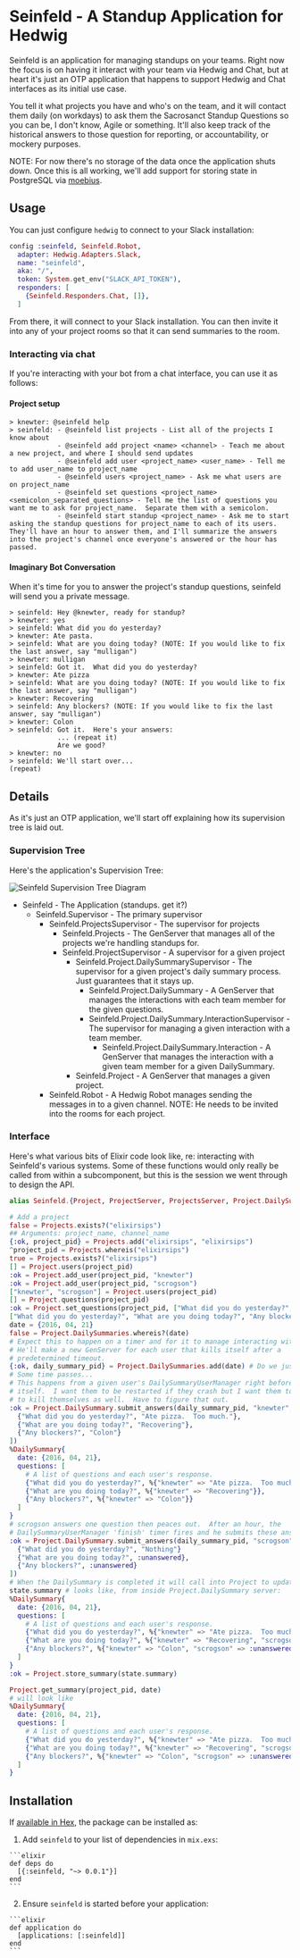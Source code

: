 # Seinfeld - A Standup Application for Hedwig

Seinfeld is an application for managing standups on your teams.  Right now the
focus is on having it interact with your team via Hedwig and Chat, but at heart
it's just an OTP application that happens to support Hedwig and Chat interfaces
as its initial use case.

You tell it what projects you have and who's on the team, and it will contact
them daily (on workdays) to ask them the Sacrosanct Standup Questions so you can
be, I don't know, Agile or something.  It'll also keep track of the historical
answers to those question for reporting, or accountability, or mockery purposes.

NOTE: For now there's no storage of the data once the application shuts down.
Once this is all working, we'll add support for storing state in PostgreSQL via
[moebius](https://github.com/robconery/moebius).

## Usage

You can just configure `hedwig` to connect to your Slack installation:

```elixir
config :seinfeld, Seinfeld.Robot,
  adapter: Hedwig.Adapters.Slack,
  name: "seinfeld",
  aka: "/",
  token: System.get_env("SLACK_API_TOKEN"),
  responders: [
    {Seinfeld.Responders.Chat, []},
  ]
```

From there, it will connect to your Slack installation.  You can then invite it
into any of your project rooms so that it can send summaries to the room.

### Interacting via chat

If you're interacting with your bot from a chat interface, you can use it as
follows:

#### Project setup

```
> knewter: @seinfeld help
> seinfeld: - @seinfeld list projects - List all of the projects I know about
            - @seinfeld add project <name> <channel> - Teach me about a new project, and where I should send updates
            - @seinfeld add user <project_name> <user_name> - Tell me to add user_name to project_name
            - @seinfeld users <project_name> - Ask me what users are on project_name
            - @seinfeld set questions <project_name> <semicolon_separated_questions> - Tell me the list of questions you want me to ask for project_name.  Separate them with a semicolon.
            - @seinfeld start standup <project_name> - Ask me to start asking the standup questions for project_name to each of its users.  They'll have an hour to answer them, and I'll summarize the answers into the project's channel once everyone's answered or the hour has passed.
```

#### Imaginary Bot Conversation

When it's time for you to answer the project's standup questions, seinfeld will
send you a private message.

```
> seinfeld: Hey @knewter, ready for standup?
> knewter: yes
> seinfeld: What did you do yesterday?
> knewter: Ate pasta.
> seinfeld: What are you doing today? (NOTE: If you would like to fix the last answer, say "mulligan")
> knewter: mulligan
> seinfeld: Got it.  What did you do yesterday?
> knewter: Ate pizza
> seinfeld: What are you doing today? (NOTE: If you would like to fix the last answer, say "mulligan")
> knewter: Recovering
> seinfeld: Any blockers? (NOTE: If you would like to fix the last answer, say "mulligan")
> knewter: Colon
> seinfeld: Got it.  Here's your answers:
            ... (repeat it)
            Are we good?
> knewter: no
> seinfeld: We'll start over...
(repeat)
```

## Details

As it's just an OTP application, we'll start off explaining how its supervision
tree is laid out.

### Supervision Tree

Here's the application's Supervision Tree:

![Seinfeld Supervision Tree Diagram](./seinfeld_supervision_tree.png)

- Seinfeld - The Application (standups.  get it?)
  - Seinfeld.Supervisor - The primary supervisor
    - Seinfeld.ProjectsSupervisor - The supervisor for projects
      - Seinfeld.Projects - The GenServer that manages all of the projects we're handling standups for.
      - Seinfeld.ProjectSupervisor - A supervisor for a given project
        - Seinfeld.Project.DailySummarySupervisor - The supervisor for a given
          project's daily summary process.  Just guarantees that it stays up.
          - Seinfeld.Project.DailySummary - A GenServer that manages the interactions with each team member for the given questions.
          - Seinfeld.Project.DailySummary.InteractionSupervisor - The supervisor for managing a given interaction with a team member.
            - Seinfeld.Project.DailySummary.Interaction - A GenServer that manages the interaction with a given team member for a given DailySummary.
        - Seinfeld.Project - A GenServer that manages a given project.
    - Seinfeld.Robot - A Hedwig Robot manages sending the messages in to a given channel.  NOTE: He needs to be invited into the rooms for each project.

### Interface

Here's what various bits of Elixir code look like, re: interacting with
Seinfeld's various systems.  Some of these functions would only really be called
from within a subcomponent, but this is the session we went through to design
the API.

```elixir
alias Seinfeld.{Project, ProjectServer, ProjectsServer, Project.DailySummaries, Robot}

# Add a project
false = Projects.exists?("elixirsips")
## Arguments: project_name, channel_name
{:ok, project_pid} = Projects.add("elixirsips", "elixirsips")
^project_pid = Projects.whereis("elixirsips")
true = Projects.exists?("elixirsips")
[] = Project.users(project_pid)
:ok = Project.add_user(project_pid, "knewter")
:ok = Project.add_user(project_pid, "scrogson")
["knewter", "scrogson"] = Project.users(project_pid)
[] = Project.questions(project_pid)
:ok = Project.set_questions(project_pid, ["What did you do yesterday?", "What are you doing today?", "Any blockers?"])
["What did you do yesterday?", "What are you doing today?", "Any blockers?"] = Project.questions(project_pid)
date = {2016, 04, 21}
false = Project.DailySummaries.whereis?(date)
# Expect this to happen on a timer and for it to manage interacting with the users
# He'll make a new GenServer for each user that kills itself after a
# predetermined timeout.
{:ok, daily_summary_pid} = Project.DailySummaries.add(date) # Do we just monitor here and not link?
# Some time passes...
# This happens from a given user's DailySummaryUserManager right before it kills [terrible name]
# itself.  I want them to be restarted if they crash but I want them to be able
# to kill themselves as well.  Have to figure that out.
:ok = Project.DailySummary.submit_answers(daily_summary_pid, "knewter", [
  {"What did you do yesterday?", "Ate pizza.  Too much."},
  {"What are you doing today?", "Recovering"},
  {"Any blockers?", "Colon"}
])
%DailySummary{
  date: {2016, 04, 21},
  questions: [
    # A list of questions and each user's response.
    {"What did you do yesterday?", %{"knewter" => "Ate pizza.  Too much."}},
    {"What are you doing today?", %{"knewter" => "Recovering"}},
    {"Any blockers?", %{"knewter" => "Colon"}}
  ]
}
# scrogson answers one question then peaces out.  After an hour, the
# DailySummaryUserManager 'finish' timer fires and he submits these answers.
:ok = Project.DailySummary.submit_answers(daily_summary_pid, "scrogson", [
  {"What did you do yesterday?", "Nothing"}
  {"What are you doing today?", :unanswered},
  {"Any blockers?", :unanswered}
])
# When the DailySummary is completed it will call into Project to update its state like so.  This happens from inside the DailySummary GenServer
state.summary # looks like, from inside Project.DailySummary server:
%DailySummary{
  date: {2016, 04, 21},
  questions: [
    # A list of questions and each user's response.
    {"What did you do yesterday?", %{"knewter" => "Ate pizza.  Too much.", "scrogson" => "Nothing"}},
    {"What are you doing today?", %{"knewter" => "Recovering", "scrogson" => :unanswered}},
    {"Any blockers?", %{"knewter" => "Colon", "scrogson" => :unanswered}}
  ]
}
:ok = Project.store_summary(state.summary)

Project.get_summary(project_pid, date)
# will look like
%DailySummary{
  date: {2016, 04, 21},
  questions: [
    # A list of questions and each user's response.
    {"What did you do yesterday?", %{"knewter" => "Ate pizza.  Too much.", "scrogson" => :unanswered}},
    {"What are you doing today?", %{"knewter" => "Recovering", "scrogson" => "Laughing at knewter"}},
    {"Any blockers?", %{"knewter" => "Colon", "scrogson" => :unanswered}}
  ]
}
```

## Installation

If [available in Hex](https://hex.pm/docs/publish), the package can be installed as:

  1. Add `seinfeld` to your list of dependencies in `mix.exs`:

    ```elixir
    def deps do
      [{:seinfeld, "~> 0.0.1"}]
    end
    ```

  2. Ensure `seinfeld` is started before your application:

    ```elixir
    def application do
      [applications: [:seinfeld]]
    end
    ```

